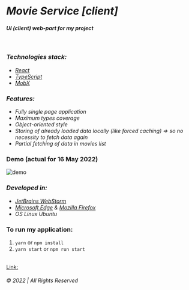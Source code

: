 # _Movie Service [client]_  
#### _UI (client) web-part for my project_

&nbsp;  

### _Technologies stack:_ 
* _[React](https://reactjs.org/)_  
* _[TypeScript](https://www.typescriptlang.org/)_  
* _[MobX](https://mobx.js.org/README.html)_


### _Features:_  
* _Fully single page application_
* _Maximum types coverage_  
* _Object-oriented style_  
* _Storing of already loaded data locally (like forced caching) => so no necessity to fetch data again_
* _Partial fetching of data in movies list_ 

### Demo (actual for 16 May 2022)  
![demo](demo.gif)


### _Developed in:_  
* _[JetBrains WebStorm](https://www.jetbrains.com/webstorm/)_  
* _[Microsoft Edge](https://www.microsoft.com/en-us/edge) & [Mozilla Firefox](https://www.mozilla.org/en-US/exp/firefox/new/)_  
* _OS Linux Ubuntu_


### To run my application:  
1. `yarn` or `npm install`  
2. `yarn start` or `npm run start`  
&nbsp;   

[Link: ]()

###### © 2022 | All Rights Reserved
